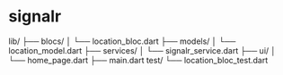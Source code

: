 # signalr

lib/
├── blocs/
│   └── location_bloc.dart
├── models/
│   └── location_model.dart
├── services/
│   └── signalr_service.dart
├── ui/
│   └── home_page.dart
├── main.dart
test/
└── location_bloc_test.dart


